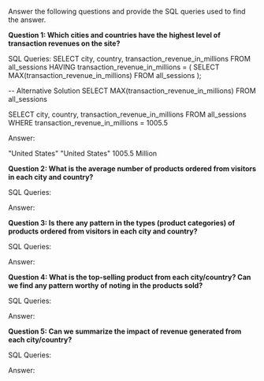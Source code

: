 Answer the following questions and provide the SQL queries used to find the answer.

    
**Question 1: Which cities and countries have the highest level of transaction revenues on the site?**


SQL Queries:
SELECT city, country, transaction_revenue_in_millions
FROM all_sessions
HAVING transaction_revenue_in_millions = (
    SELECT MAX(transaction_revenue_in_millions)
    FROM all_sessions
);


-- Alternative Solution
SELECT MAX(transaction_revenue_in_millions)
    FROM all_sessions

SELECT city, country, transaction_revenue_in_millions
FROM all_sessions
WHERE transaction_revenue_in_millions = 1005.5

Answer:

"United States"	"United States"	1005.5 Million


**Question 2: What is the average number of products ordered from visitors in each city and country?**


SQL Queries:



Answer:





**Question 3: Is there any pattern in the types (product categories) of products ordered from visitors in each city and country?**


SQL Queries:



Answer:





**Question 4: What is the top-selling product from each city/country? Can we find any pattern worthy of noting in the products sold?**


SQL Queries:



Answer:





**Question 5: Can we summarize the impact of revenue generated from each city/country?**

SQL Queries:



Answer:







